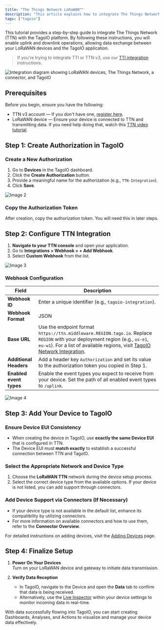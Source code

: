 ```yaml
---
title: "The Things Network LoRaWAN™"
description: "This article explains how to integrate The Things Network (TTN) with the TagoIO platform, enabling uplink and downlink operations between LoRaWAN devices and TagoIO. It lists prerequisites and begins the step-by-step setup process."
tags: ["tagoio"]
---
```


This tutorial provides a step-by-step guide to integrate The Things Network
(TTN) with the TagoIO platform. By following these instructions, you will enable
uplink and downlink operations, allowing data exchange between your LoRaWAN
devices and the TagoIO application.

> If you're trying to integrate TTI or TTN v3, use our
> [TTI integration](https://community.tago.io/t/how-to-integrate-tagoio-with-ttn-v3/1026)
> instructions.

![Integration diagram showing LoRaWAN devices, The Things Network, a connector, and TagoIO](/docs_imagem/tagoio/the-things-network-lorawan-2.png)

## Prerequisites

Before you begin, ensure you have the following:

- TTN v3 account — If you don't have one,
  [register here](https://www.thethingsnetwork.org/get-started).
- LoRaWAN device — Ensure your device is connected to TTN and transmitting data.
  If you need help doing that, watch this
  [TTN video tutorial](https://www.youtube.com/watch?v=duwUwXt-hs8).

## Step 1: Create Authorization in TagoIO

### Create a New Authorization

1. Go to **Devices** in the TagoIO dashboard.
2. Click the **Create Authorization** button.
3. Provide a meaningful name for the authorization (e.g., `TTN-Integration`).
4. Click **Save**.

![Image 2](/docs_imagem/tagoio/external-122ff21d.png)

### Copy the Authorization Token

After creation, copy the authorization token. You will need this in later steps.

## Step 2: Configure TTN Integration

1. **Navigate to your TTN console** and open your application.
2. Go to **Integrations > Webhook > + Add Webhook**.
3. Select **Custom Webhook** from the list.

![Image 3](/docs_imagem/tagoio/tagoIO_ttn-WUw.png)

### Webhook Configuration

| Field                   | Description                                                                                                                                                                                                                                |
| ----------------------- | ------------------------------------------------------------------------------------------------------------------------------------------------------------------------------------------------------------------------------------------ |
| **Webhook ID**          | Enter a unique identifier (e.g., `tagoio-integration`).                                                                                                                                                                                    |
| **Webhook Format**      | JSON                                                                                                                                                                                                                                       |
| **Base URL**            | Use the endpoint format `https://ttn.middleware.REGION.tago.io`. Replace `REGION` with your deployment region (e.g., `us-e1`, `eu-w1`). For a list of available regions, visit [TagoIO Network Integration](/docs/tagodeploy/project/configuration/integrations.md). |
| **Additional Headers**  | Add a header key `Authorization` and set its value to the authorization token you copied in Step 1.                                                                                                                                        |
| **Enabled event types** | Enable the event types you expect to receive from your device. Set the path of all enabled event types to `/uplink`.                                                                                                                       |

![Image 4](/docs_imagem/tagoio/external-eae39401.png)

## Step 3: Add Your Device to TagoIO

### Ensure Device EUI Consistency

- When creating the device in TagoIO, use **exactly the same Device EUI** that
  is configured in TTN.
- The Device EUI must **match exactly** to establish a successful connection
  between TTN and TagoIO.

### Select the Appropriate Network and Device Type

1. Choose the **LoRaWAN TTN** network during the device setup process.
2. Select the correct device type from the available options. If your device is
   not listed, you can add support through connectors.

### Add Device Support via Connectors (If Necessary)

- If your device type is not available in the default list, enhance its
  compatibility by utilizing connectors.
- For more information on available connectors and how to use them, refer to the
  **Connector Overview**.

For detailed instructions on adding devices, visit the
[Adding Devices](/docs/tagoio/devices/) page.

## Step 4: Finalize Setup

1. **Power On Your Devices**\
   Turn on your LoRaWAN device and gateway to initiate data transmission.

2. **Verify Data Reception**
   - In TagoIO, navigate to the Device and open the **Data** tab to confirm that
     data is being received.
   - Alternatively, use the
     [Live Inspector](/docs/tagoio/devices/live-inspector.md) within your device
     settings to monitor incoming data in real-time.

With data successfully flowing into TagoIO, you can start creating Dashboards,
Analyses, and Actions to visualize and manage your device data effectively.
